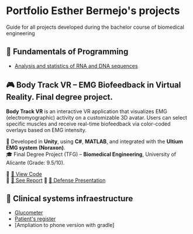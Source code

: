 # Portfolio Esther Bermejo's projects
Guide for all projects developed during the bachelor course of biomedical engineering
## 🧬 Fundamentals of Programming
- [Analysis and statistics of RNA and DNA sequences](https://github.com/Esther000-git/dna_stadistics.git)

## 🎮 Body Track VR – EMG Biofeedback in Virtual Reality. Final degree project.

**Body Track VR** is an interactive VR application that visualizes EMG (electromyographic) activity on a customizable 3D avatar. Users can select specific muscles and receive real-time biofeedback via color-coded overlays based on EMG intensity.

🧠 Developed in **Unity**, using **C#**, **MATLAB**, and integrated with the **Ultium EMG system (Noraxon)**.  
🎓 Final Degree Project (TFG) – **Biomedical Engineering**, University of Alicante (Grade: 9.5/10).  

🔗 [📂 View Code](https://github.com/Esther000-git/tfg-rv_avatar_design_for_emg_biofeedback/tree/main/Scripts)  
🔗 [📄 See Report](https://github.com/Esther000-git/tfg-rv_avatar_design_for_emg_biofeedback/blob/main/memoria.pdf) 
🔗 [🎥 Defense Presentation](https://www.canva.com/design/DAGs942APQg/jBIzGY0BiNMfOCBnd0tItw/watch?utm_content=DAGs942APQg&utm_campaign=designshare&utm_medium=link2&utm_source=uniquelinks&utlId=h15eaddfdf9)

## 💉 Clinical systems infraestructure
- [Glucometer](https://github.com/Esther000-git/glucometer)
- [Patient's register](https://github.com/Esther000-git/patients_register)
- [Ampliation to phone version with gradle]
